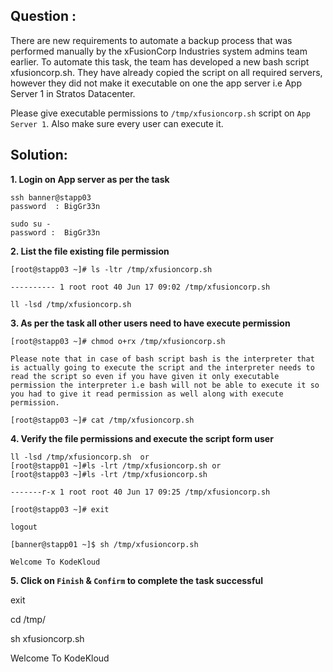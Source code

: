 



## Question : 
There are new requirements to automate a backup process that was performed manually by the xFusionCorp Industries system admins team earlier. To automate this task, the team has developed a new bash script xfusioncorp.sh. They have already copied the script on all required servers, however they did not make it executable on one the app server i.e App Server 1 in Stratos Datacenter.

Please give executable permissions to `/tmp/xfusioncorp.sh` script on `App Server 1`. Also make sure every user can execute it.



## Solution:  

**1. Login on   App server as per the task**

```
ssh banner@stapp03
password  : BigGr33n

sudo su -
password :  BigGr33n
```

**2. List the file existing file permission**    

```
[root@stapp03 ~]# ls -ltr /tmp/xfusioncorp.sh

---------- 1 root root 40 Jun 17 09:02 /tmp/xfusioncorp.sh  

ll -lsd /tmp/xfusioncorp.sh
```

**3. As per the task all other users need to have execute permission**  

```
[root@stapp03 ~]# chmod o+rx /tmp/xfusioncorp.sh

Please note that in case of bash script bash is the interpreter that is actually going to execute the script and the interpreter needs to read the script so even if you have given it only executable permission the interpreter i.e bash will not be able to execute it so you had to give it read permission as well along with execute permission.

[root@stapp03 ~]# cat /tmp/xfusioncorp.sh
```

**4. Verify the file permissions and execute the script form user**

```
ll -lsd /tmp/xfusioncorp.sh  or 
[root@stapp01 ~]#ls -lrt /tmp/xfusioncorp.sh or 
[root@stapp03 ~]#ls -lrt /tmp/xfusioncorp.sh

-------r-x 1 root root 40 Jun 17 09:25 /tmp/xfusioncorp.sh 

[root@stapp03 ~]# exit

logout

[banner@stapp01 ~]$ sh /tmp/xfusioncorp.sh

Welcome To KodeKloud
```

**5. Click on `Finish` & `Confirm` to complete the task successful**


exit

cd /tmp/ 

sh xfusioncorp.sh


Welcome To KodeKloud


